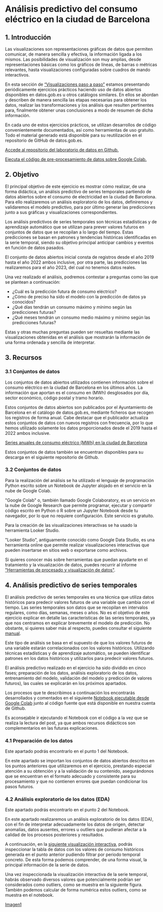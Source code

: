 # Análisis predictivo del consumo eléctrico en la ciudad de Barcelona

## 1. Introducción
Las visualizaciones son representaciones gráficas de datos que permiten comunicar, de manera sencilla y efectiva, la información ligada a los mismos. Las posibilidades de visualización son muy amplias, desde representaciones básicas como los gráficos de líneas, de barras o métricas relevantes, hasta visualizaciones configuradas sobre cuadros de mando interactivos.

En esta sección de [“Visualizaciones paso a paso”](https://datos.gob.es/es/documentacion/tipo/visualizaciones-paso-paso-3923) estamos presentando periódicamente ejercicios prácticos haciendo uso de datos abiertos disponibles en  datos.gob.es u otros catálogos similares. En ellos se abordan y describen de manera sencilla las etapas necesarias para obtener los datos, realizar las transformaciones y los análisis que resulten pertinentes para, finalmente obtener unas conclusiones a modo de resumen de dicha información.

En cada uno de estos ejercicios prácticos, se utilizan desarrollos de código convenientemente documentados, así como herramientas de uso gratuito. Todo el material generado está disponible para su reutilización en el repositorio de GitHub de datos.gob.es.

[Accede al repositorio del laboratorio de datos en Github.](https://github.com/datosgobes/Laboratorio-de-Datos/tree/main/Visualizaciones/An%C3%A1lisis_predictivo_consumo_BCN)

[Ejecuta el código de pre-procesamiento de datos sobre Google Colab.](https://colab.research.google.com/drive/1swG7g8s9e8uioZ44vTsx68JyOGX2go6Z?usp=sharing)

## 2. Objetivo
El principal objetivo de este ejercicio es mostrar cómo realizar, de una forma didáctica, un análisis predictivo de series temporales partiendo de datos abiertos sobre el consumo de electricidad en la ciudad de Barcelona. Para ello realizaremos un análisis exploratorio de los datos, definiremos y validaremos el modelo predictivo, para por último generar las predicciones junto a sus gráficas y visualizaciones correspondientes.

Los análisis predictivos de series temporales son técnicas estadísticas y de aprendizaje automático que se utilizan para prever valores futuros en conjuntos de datos que se recopilan a lo largo del tiempo. Estas predicciones se basan en patrones y tendencias históricas identificadas en la serie temporal, siendo su objetivo principal anticipar cambios y eventos en función de datos pasados.

El conjunto de datos abiertos inicial consta de registros desde el año 2019 hasta el año 2022 ambos inclusive, por otra parte, las predicciones las realizaremos para el año 2023, del cual no tenemos datos reales.

Una vez realizado el análisis, podremos contestar a preguntas como las que se plantean a continuación:

- ¿Cuál es la predicción futura de consumo eléctrico?
- ¿Cómo de preciso ha sido el modelo con la predicción de datos ya conocidos?
- ¿Qué días tendrán un consumo máximo y mínimo según las predicciones futuras?
- ¿Qué meses tendrán un consumo medio máximo y mínimo según las predicciones futuras?
  
Estas y otras muchas preguntas pueden ser resueltas mediante las visualizaciones obtenidas en el análisis que mostrarán la información de una forma ordenada y sencilla de interpretar.

## 3. Recursos

### 3.1 Conjuntos de datos
Los conjuntos de datos abiertos utilizados contienen información sobre el consumo eléctrico en la ciudad de Barcelona en los últimos años. La información que aportan es el consumo en (MWh) desglosados por día, sector económico, código postal y tramo horario.

Estos conjuntos de datos abiertos son publicados por el Ayuntamiento de Barcelona en el catálogo de datos.gob.es, mediante ficheros que recogen los registros de forma anual. Cabe destacar que el publicador actualiza estos conjuntos de datos con nuevos registros con frecuencia, por lo que hemos utilizado solamente los datos proporcionados desde el 2019 hasta el 2022 ambos inclusive.

[Series anuales de consumo eléctrico (MWh) en la ciudad de Barcelona](https://datos.gob.es/es/catalogo/l01080193-consumo-de-electricidad-mwh-por-codigo-postal-sector-economico-y-tramo-horario)

Estos conjuntos de datos también se encuentran disponibles para su descarga en el siguiente repositorio de Github. 

### 3.2 Conjuntos de datos
Para la realización del análisis se ha utilizado el lenguaje de programación Python escrito sobre un Notebook de Jupyter alojado en el servicio en la nube de Google Colab.

"Google Colab" o, también llamado Google Colaboratory, es un servicio en la nube de Google Research que permite programar, ejecutar y compartir código escrito en Python o R sobre un Jupyter Notebook desde tu navegador, por lo que no requiere configuración. Este servicio es gratuito.

Para la creación de las visualizaciones interactivas se ha usado la herramienta Looker Studio.

"Looker Studio", antiguamente conocido como Google Data Studio, es una herramienta online que permite realizar visualizaciones interactivas que pueden insertarse en sitios web o exportarse como archivos.

Si quieres conocer más sobre herramientas que puedan ayudarte en el tratamiento y la visualización de datos, puedes recurrir al informe ["Herramientas de procesado y visualización de datos"](https://datos.gob.es/es/documentacion/herramientas-de-procesado-y-visualizacion-de-datos).

## 4. Análisis predictivo de series temporales
El análisis predictivo de series temporales es una técnica que utiliza datos históricos para predecir valores futuros de una variable que cambia con el tiempo. Las series temporales son datos que se recopilan en intervalos regulares, como días, semanas, meses o años. No es el objetivo de este ejercicio explicar en detalle las características de las series temporales, ya que nos centramos en explicar brevemente el modelo de predicción. No obstante, si quieres saber más al respecto, puedes consultar el siguiente [manual](https://halweb.uc3m.es/esp/personal/personas/amalonso/esp/seriestemporales.pdf).

Este tipo de análisis se basa en el supuesto de que los valores futuros de una variable estarán correlacionados con los valores históricos. Utilizando técnicas estadísticas y de aprendizaje automático, se pueden identificar patrones en los datos históricos y utilizarlos para predecir valores futuros.

El análisis predictivo realizado en el ejercicio ha sido dividido en cinco fases; preparación de los datos, análisis exploratorio de los datos, entrenamiento del modelo, validación del modelo y predicción de valores futuros), las cuales se explicarán en los próximos apartados.

Los procesos que te describimos a continuación los encontrarás desarrollados y comentados en el siguiente [Notebook ejecutable desde Google Colab](https://colab.research.google.com/drive/1swG7g8s9e8uioZ44vTsx68JyOGX2go6Z?usp=sharing) junto al código fuente que está disponible en nuestra cuenta de Github.  

Es aconsejable ir ejecutando el Notebook con el código a la vez que se realiza la lectura del post, ya que ambos recursos didácticos son complementarios en las futuras explicaciones.

### 4.1 Preparación de los datos
Este apartado podrás encontrarlo en el punto 1 del Notebook.

En este apartado se importan los conjuntos de datos abiertos descritos en los puntos anteriores que utilizaremos en el ejercicio, prestando especial atención a su obtención y a la validación de su contenido, asegurándonos que se encuentran en el formato adecuado y consistente para su procesamiento y que no contienen errores que puedan condicionar los pasos futuros.

### 4.2 Análisis exploratorio de los datos (EDA)
Este apartado podrás encontrarlo en el punto 2 del Notebook.

En este apartado realizaremos un análisis exploratorio de los datos (EDA), con el fin de interpretar adecuadamente los datos de origen, detectar anomalías, datos ausentes, errores u outliers que pudieran afectar a la calidad de los procesos posteriores y resultados.

A continuación, en la [siguiente visualización interactiva](https://lookerstudio.google.com/reporting/393e1d74-91a4-471c-8842-be850887bfb6), podrás inspeccionar la tabla de datos con los valores de consumo históricos generada en el punto anterior pudiendo filtrar por periodo temporal concreto. De esta forma podemos comprender, de una forma visual, la principal información de la serie de datos.

Una vez inspeccionada la visualización interactiva de la serie temporal, habrás observado diversos valores que potencialmente podrían ser considerados como outliers, como se muestra en la siguiente figura. También podemos calcular de forma numérica estos outliers, como se muestra en el notebook.

[Imagen1]()

